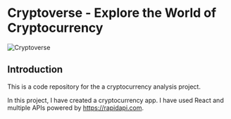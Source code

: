 # Cryptoverse - Explore the World of Cryptocurrency

![Cryptoverse](https://i.ibb.co/8gh5Jc8/image.png)

## Introduction
This is a code repository for the a cryptocurrency analysis project.

In this project, I have created a cryptocurrency app. I have used React and multiple APIs powered by https://rapidapi.com.